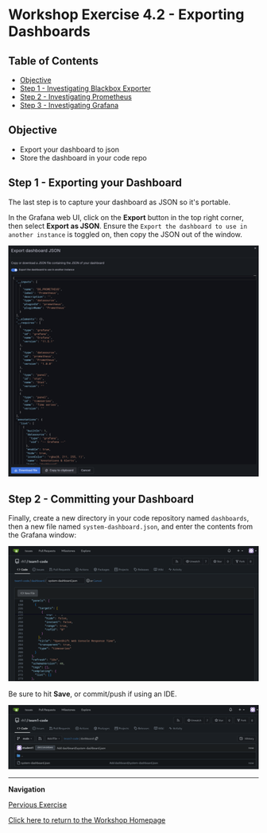 # Workshop Exercise 4.2 - Exporting Dashboards

## Table of Contents

* [Objective](#objective)
* [Step 1 - Investigating Blackbox Exporter](#step-1---investigating-blackbox-exporter)
* [Step 2 - Investigating Prometheus](#step-2---investigating-prometheus)
* [Step 3 - Investigating Grafana](#step-3---investigating-grafana)

## Objective

* Export your dashboard to json
* Store the dashboard in your code repo

## Step 1 - Exporting your Dashboard
The last step is to capture your dashboard as JSON so it's portable.

In the Grafana web UI, click on the **Export** button in the top right corner, then select **Export as JSON**. Ensure the `Export the dashboard to use in another instance` is toggled on, then copy the JSON out of the window.

![Grafana Export Dashboard JSON](../.images/grafana-export-json-window.png)

## Step 2 - Committing your Dashboard

Finally, create a new directory in your code repository named `dashboards`, then a new file named `system-dashboard.json`, and enter the contents from the Grafana window:

![Gitea Dashboard Code](../.images/gitea-dashboard-code.png)

Be sure to hit **Save**, or commit/push if using an IDE.

![Gitea Saved Dashboard](../.images/gitea-committed-code.png)

---
**Navigation**

[Pervious Exercise](../4.1-dashboard-design/)

[Click here to return to the Workshop Homepage](../../README.md)
